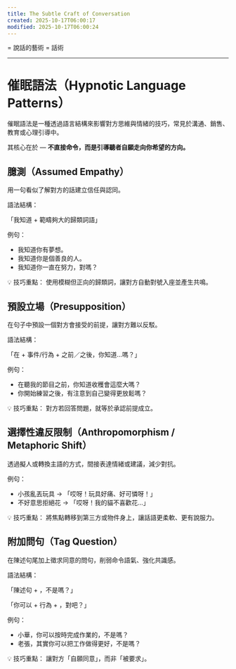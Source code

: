 ```yaml
---
title: The Subtle Craft of Conversation
created: 2025-10-17T06:00:17
modified: 2025-10-17T06:00:24
---
```


= 說話的藝術 = 話術

---

# 催眠語法（Hypnotic Language Patterns）

催眠語法是一種透過語言結構來影響對方思維與情緒的技巧，常見於溝通、銷售、教育或心理引導中。

其核心在於 — **不直接命令，而是引導聽者自願走向你希望的方向。**

## 臆測（Assumed Empathy）

用一句看似了解對方的話建立信任與認同。

語法結構：

「我知道 + 範疇夠大的歸類詞語」

例句：

* 我知道你有夢想。
* 我知道你是個善良的人。
* 我知道你一直在努力，對嗎？

💡 技巧重點： 使用模糊但正向的歸類詞，讓對方自動對號入座並產生共鳴。

## 預設立場（Presupposition）

在句子中預設一個對方會接受的前提，讓對方難以反駁。

語法結構：

「在 + 事件/行為 + 之前／之後，你知道…嗎？」

例句：

* 在聽我的節目之前，你知道收穫會這麼大嗎？
* 你開始練習之後，有注意到自己變得更放鬆嗎？

💡 技巧重點： 對方若回答問題，就等於承認前提成立。

## 選擇性違反限制（Anthropomorphism / Metaphoric Shift）

透過擬人或轉換主語的方式，間接表達情緒或建議，減少對抗。

例句：

* 小孩亂丟玩具 → 「哎呀！玩具好痛、好可憐呀！」
* 不好意思拒絕花 → 「哎呀！我的貓不喜歡花…」

💡 技巧重點： 將焦點轉移到第三方或物件身上，讓話語更柔軟、更有說服力。

## 附加問句（Tag Question）

在陳述句尾加上徵求同意的問句，削弱命令語氣、強化共識感。

語法結構：

「陳述句 + ，不是嗎？」

「你可以 + 行為 + ，對吧？」

例句：

* 小華，你可以按時完成作業的，不是嗎？
* 老張，其實你可以把工作做得更好，不是嗎？

💡 技巧重點： 讓對方「自願同意」，而非「被要求」。
